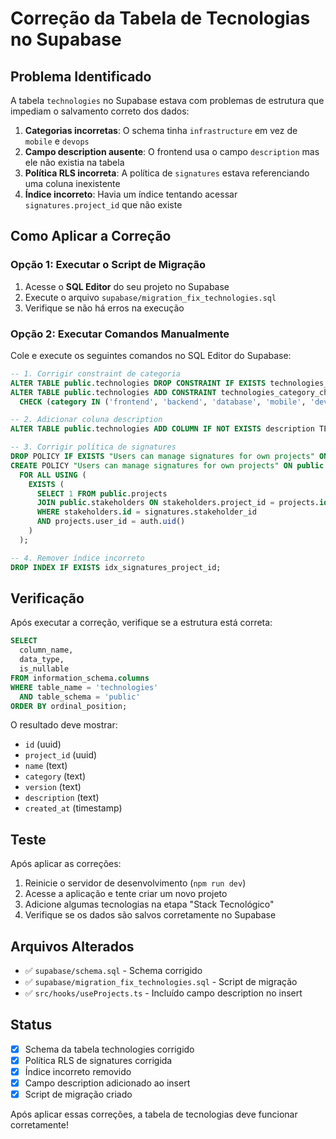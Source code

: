 # Correção da Tabela de Tecnologias no Supabase

## Problema Identificado

A tabela `technologies` no Supabase estava com problemas de estrutura que impediam o salvamento correto dos dados:

1. **Categorias incorretas**: O schema tinha `infrastructure` em vez de `mobile` e `devops`
2. **Campo description ausente**: O frontend usa o campo `description` mas ele não existia na tabela
3. **Política RLS incorreta**: A política de `signatures` estava referenciando uma coluna inexistente
4. **Índice incorreto**: Havia um índice tentando acessar `signatures.project_id` que não existe

## Como Aplicar a Correção

### Opção 1: Executar o Script de Migração

1. Acesse o **SQL Editor** do seu projeto no Supabase
2. Execute o arquivo `supabase/migration_fix_technologies.sql`
3. Verifique se não há erros na execução

### Opção 2: Executar Comandos Manualmente

Cole e execute os seguintes comandos no SQL Editor do Supabase:

```sql
-- 1. Corrigir constraint de categoria
ALTER TABLE public.technologies DROP CONSTRAINT IF EXISTS technologies_category_check;
ALTER TABLE public.technologies ADD CONSTRAINT technologies_category_check
  CHECK (category IN ('frontend', 'backend', 'database', 'mobile', 'devops', 'other'));

-- 2. Adicionar coluna description
ALTER TABLE public.technologies ADD COLUMN IF NOT EXISTS description TEXT;

-- 3. Corrigir política de signatures
DROP POLICY IF EXISTS "Users can manage signatures for own projects" ON public.signatures;
CREATE POLICY "Users can manage signatures for own projects" ON public.signatures
  FOR ALL USING (
    EXISTS (
      SELECT 1 FROM public.projects
      JOIN public.stakeholders ON stakeholders.project_id = projects.id
      WHERE stakeholders.id = signatures.stakeholder_id
      AND projects.user_id = auth.uid()
    )
  );

-- 4. Remover índice incorreto
DROP INDEX IF EXISTS idx_signatures_project_id;
```

## Verificação

Após executar a correção, verifique se a estrutura está correta:

```sql
SELECT
  column_name,
  data_type,
  is_nullable
FROM information_schema.columns
WHERE table_name = 'technologies'
  AND table_schema = 'public'
ORDER BY ordinal_position;
```

O resultado deve mostrar:

- `id` (uuid)
- `project_id` (uuid)
- `name` (text)
- `category` (text)
- `version` (text)
- `description` (text)
- `created_at` (timestamp)

## Teste

Após aplicar as correções:

1. Reinicie o servidor de desenvolvimento (`npm run dev`)
2. Acesse a aplicação e tente criar um novo projeto
3. Adicione algumas tecnologias na etapa "Stack Tecnológico"
4. Verifique se os dados são salvos corretamente no Supabase

## Arquivos Alterados

- ✅ `supabase/schema.sql` - Schema corrigido
- ✅ `supabase/migration_fix_technologies.sql` - Script de migração
- ✅ `src/hooks/useProjects.ts` - Incluído campo description no insert

## Status

- [x] Schema da tabela technologies corrigido
- [x] Política RLS de signatures corrigida
- [x] Índice incorreto removido
- [x] Campo description adicionado ao insert
- [x] Script de migração criado

Após aplicar essas correções, a tabela de tecnologias deve funcionar corretamente!
